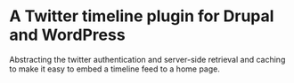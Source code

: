A Twitter timeline plugin for Drupal and WordPress
==================================================

Abstracting the twitter authentication and server-side retrieval and caching to make it easy to embed a timeline feed to a home page. 

